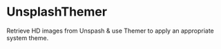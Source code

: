 # UnsplashThemer
Retrieve HD images from Unspash &amp; use Themer to apply an appropriate system theme.
